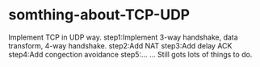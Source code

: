 # somthing-about-TCP-UDP
Implement TCP in UDP way.
step1:Implement 3-way handshake, data transform, 4-way handshake.
step2:Add NAT
step3:Add delay ACK
step4:Add congection avoidance
step5:...
...
Still gots lots of things to do.
